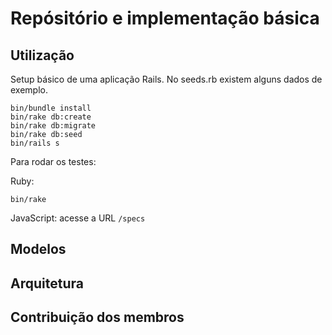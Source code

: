 # Repósitório e implementação básica

## Utilização

Setup básico de uma aplicação Rails. No seeds.rb existem alguns dados de exemplo.

```
bin/bundle install
bin/rake db:create
bin/rake db:migrate 
bin/rake db:seed
bin/rails s
```

Para rodar os testes:

Ruby:

```
bin/rake
```

JavaScript: acesse a URL `/specs`

## Modelos


## Arquitetura


## Contribuição dos membros

